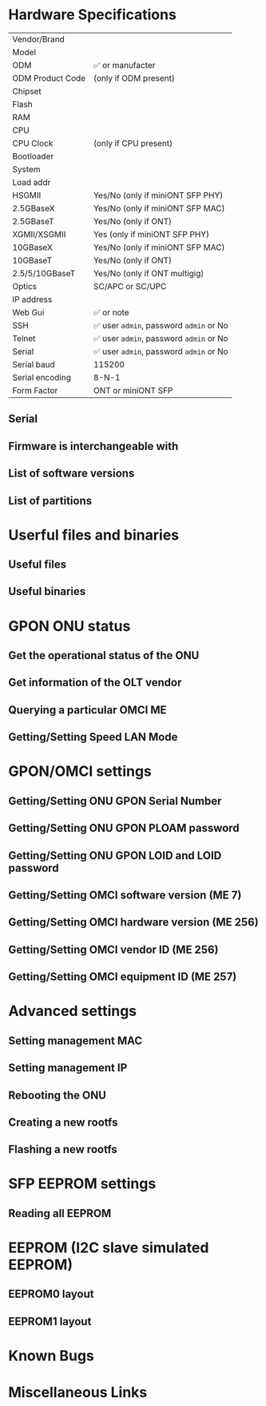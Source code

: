# Hardware Specifications

|                  |                                         |
| ---------------- | --------------------------------------- |
| Vendor/Brand     |                                         |
| Model            |                                         |
| ODM              | ✅ or manufacter                        |
| ODM Product Code | (only if ODM present)                   |
| Chipset          |                                         |
| Flash            |                                         |
| RAM              |                                         |
| CPU              |                                         |
| CPU Clock        | (only if CPU present)                   |
| Bootloader       |                                         |
| System           |                                         |
| Load addr        |                                         |
| HSGMII           | Yes/No (only if miniONT SFP PHY)        |
| 2.5GBaseX        | Yes/No (only if miniONT SFP MAC)        |
| 2.5GBaseT        | Yes/No (only if ONT)                    |
| XGMII/XSGMII     | Yes (only if miniONT SFP PHY)           |
| 10GBaseX         | Yes/No (only if miniONT SFP MAC)        |
| 10GBaseT         | Yes/No (only if ONT)                    |
| 2.5/5/10GBaseT   | Yes/No (only if ONT multigig)           |
| Optics           | SC/APC or SC/UPC                        |
| IP address       |                                         |
| Web Gui          | ✅ or note                              |
| SSH              | ✅ user `admin`, password `admin` or No |
| Telnet           | ✅ user `admin`, password `admin` or No |
| Serial           | ✅ user `admin`, password `admin` or No |
| Serial baud      | 115200                                  |
| Serial encoding  | 8-N-1                                   |
| Form Factor      | ONT or miniONT SFP                      |

## Serial

## Firmware is interchangeable with

## List of software versions

## List of partitions

# Userful files and binaries

## Useful files

## Useful binaries

# GPON ONU status

## Get the operational status of the ONU

## Get information of the OLT vendor

## Querying a particular OMCI ME

## Getting/Setting Speed LAN Mode

# GPON/OMCI settings

## Getting/Setting ONU GPON Serial Number

## Getting/Setting ONU GPON PLOAM password

## Getting/Setting ONU GPON LOID and LOID password

## Getting/Setting OMCI software version (ME 7)

## Getting/Setting OMCI hardware version (ME 256)

## Getting/Setting OMCI vendor ID (ME 256)

## Getting/Setting OMCI equipment ID (ME 257)

# Advanced settings

## Setting management MAC

## Setting management IP

## Rebooting the ONU

## Creating a new rootfs

## Flashing a new rootfs

# SFP EEPROM settings

## Reading all EEPROM

# EEPROM (I2C slave simulated EEPROM)

## EEPROM0 layout

## EEPROM1 layout

# Known Bugs

# Miscellaneous Links
